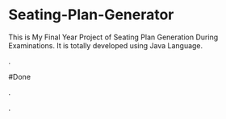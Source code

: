 # Seating-Plan-Generator

This is My Final Year Project of Seating Plan Generation During Examinations. It is totally developed using Java Language.























































































































































.





















































#Done










































































































.




































































































































































































































































































































































































































































































.







































